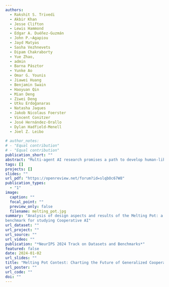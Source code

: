 ```yaml
---
authors:
  - Rakshit S. Trivedi
  - Akbir Khan
  - Jesse Clifton
  - Lewis Hammond
  - Edgar A. Duéñez-Guzmán
  - John P.~Agapiou
  - Jayd Matyas
  - Sasha Vezhnevets
  - Dipam Chakraborty
  - Yue Zhao, 
  - admin
  - Barna Pásztor
  - Yunke Ao
  - Omar G. Younis
  - Jiawei Huang
  - Benjamin Swain
  - Haoyuan Qin
  - Mian Deng
  - Ziwei Deng
  - Utku Erdoğanaras
  - Natasha Jaques
  - Jakob Nicolaus Foerster
  - Vincent Conitzer
  - José Hernández-Orallo
  - Dylan Hadfield-Menell
  - Joel Z. Leibo
  
# author_notes:
# - "Equal contribution"
# - "Equal contribution"
publication_short: ""
abstract: "Multi-agent AI research promises a path to develop human-like and human-compatible intelligent technologies that complement the solipsistic view of other approaches, which mostly do not consider interactions between agents. Aiming to make progress in this direction, the Melting Pot contest 2023 focused on the problem of cooperation among interacting agents and challenged researchers to push the boundaries of multi-agent reinforcement learning (MARL) for mixed-motive games. The contest leveraged the Melting Pot environment suite to rigorously evaluate how well agents can adapt their cooperative skills to interact with novel partners in unforeseen situations. Unlike other reinforcement learning challenges, this challenge focused on \textit{social} rather than \textit{environmental} generalisation. In particular, a population of agents performs well in Melting Pot when its component individuals are adept at finding ways to cooperate both with others in their population and with strangers. Thus Melting Pot measures \emph{cooperative intelligence}. The contest attracted over 600 participants across 100+ teams globally and was a success on multiple fronts: (i) it contributed to our goal of pushing the frontiers of MARL towards building more cooperatively intelligent agents, evidenced by several submissions that outperformed established baselines; (ii) it attracted a diverse range of participants, from independent researchers to industry affiliates and academic labs, both with strong background and new interest in the area alike, broadening the field’s demographic and intellectual diversity; and (iii) analyzing the submitted agents provided important insights, highlighting areas for improvement in evaluating agents' cooperative intelligence. This paper summarizes the design aspects and results of the contest and explores the potential of Melting Pot as a benchmark for studying Cooperative AI. We further analyze the top solutions and conclude with a discussion on promising directions for future research."
tags: []
projects: []
slides: ""
url_pdf: "https://openreview.net/forum?id=slqbOc67W8"
publication_types:
  - "1"
image:
  caption: ""
  focal_point: ""
  preview_only: false
  filename: melting_pot.jpg
summary: "Analysis of design aspects and results of the Melting Pot: a competition measuring agents' ability to cooperate with others. We built cognitive profiles of agents submitted to the competition.
benchmark for studying Cooperative AI"
url_dataset: ""
url_project: ""
url_source: ""
url_video: ""
publication: "*NeurIPS 2024 Track on Datasets and Benchmarks*"
featured: false
date: 2024-01-02
url_slides: ""
title: "Melting Pot Contest: Charting the Future of Generalized Cooperative Intelligence"
url_poster: ""
url_code: ""
doi: ""
---
```

